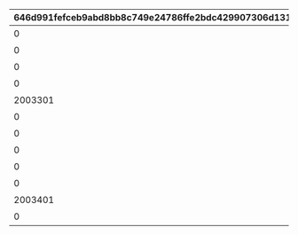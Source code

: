 |646d991fefceb9abd8bb8c749e24786ffe2bdc429907306d131a3e7a9a29d719|0b2ea55fedef0dbcdf1c898b8478b92c6de08417519f3244a4a839403ca28a1c|8cacfb62d5703e80a8dc1182c00aef765f780bccd6d5c4ec10c9b43664e11463|aaa7a5a0f4b3d94a780ad8fffa1a22e51adb072b7f900f8a59971bc13554b93a|6b69a1d373f937834b62450fbd9ad63003086b62fe4aefdd5831fccf103ff589|358bbeaa6567f48c61f9a0d6214bbf931601fb15628fdc8e01f49f1a2381ec64|
| --- | --- | --- | --- | --- | --- |
|0|5058003|絆ダイアリーその1|10058|1005801|20033108|
|0|5058003|絆ダイアリーその2|10058|1005802|20033110|
|0|5058003|絆ダイアリーその3|10058|1005803|20033112|
|0|5058004|絆ダイアリーその4|10058|1005804|20033115|
|2003301|5058005|絆ダイアリーその5|10058|1005805|0|
|0|5059001|絆ダイアリーその6|10059|1005901|20034103|
|0|5059002|絆ダイアリーその7|10059|1005902|20034106|
|0|5059004|絆ダイアリーその8|10059|1005903|20034109|
|0|5059005|絆ダイアリーその9|10059|1005904|20034112|
|0|5059006|絆ダイアリーその10|10059|1005905|20034115|
|2003401|5059007|絆ダイアリーその11|10059|1005906|0|
|0|0|エクストラページ|10059|1005907|0|